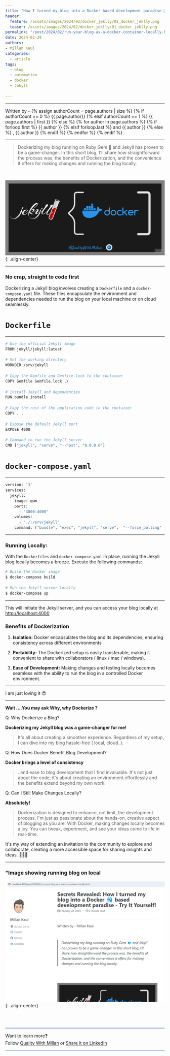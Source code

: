 ```yaml
---
title: "How I turned my blog into a Docker based development paradise 🐳 - Try It Yourself!"
header:
  feature: /assets/images/2024/02/docker_jeklly/01_docker_jeklly.png
  teaser: /assets/images/2024/02/docker_jeklly/01_docker_jeklly.png
permalink: "/post/2024/02/run-your-blog-as-a-docker-container-locally.html"
date: 2024-02-28
authors:
- Millan Kaul
categories:
  - article
tags:
  - blog
  - automation
  - docker
  - Jekyll
  
---
```


<hr>
<p>
 Written by -
{% assign authorCount = page.authors | size %}
{% if authorCount == 0 %}
   {{ page.author}}
{% elsif authorCount == 1 %}
    {{ page.authors | first }}         
{% else %}
    {% for author in page.authors %}
        {% if forloop.first %}
            {{ author }}
        {% elsif forloop.last %}
            and {{ author }}
        {% else %}
            , {{ author }}
        {% endif %}
    {% endfor %}
{% endif %}
</p>

<hr>

> Dockerizing my blog running on Ruby Gem 💎 and Jekyll has proven to be a game-changer. In this short blog, I'll share how straightforward the process was, the benefits of Dockerization, and the convenience it offers for making changes and running the blog locally.

<br>

!["Banner image with Jeklly and docker icons for the blog on using docker by Millan Kaul on his blog Quality With Millan"](/assets/images/2024/02/docker_jeklly/01_docker_jeklly.png){: .align-center}

<hr>

### No crap, straight to code first

Dockerizing a Jekyll blog involves creating a `Dockerfile` and a `docker-compose.yaml` file. 
These files encapsulate the environment and dependencies needed to run the blog on your local machine or on cloud seamlessly.

# `Dockerfile`

<hr>

```bash
# Use the official Jekyll image
FROM jekyll/jekyll:latest

# Set the working directory
WORKDIR /srv/jekyll

# Copy the Gemfile and Gemfile.lock to the container
COPY Gemfile Gemfile.lock ./

# Install Jekyll and dependencies
RUN bundle install

# Copy the rest of the application code to the container
COPY . .

# Expose the default Jekyll port
EXPOSE 4000

# Command to run the Jekyll server
CMD ["jekyll", "serve", "--host", "0.0.0.0"]
```


# `docker-compose.yaml`

<hr>


```bash
version: '3'
services:
  jekyll:
    image: qwm
    ports:
      - "4000:4000"
    volumes:
      - "./:/srv/jekyll"
    command: ["bundle", "exec", "jekyll", "serve",  "--force_polling" , "--host", "0.0.0.0"]

```


<hr>


### Running Locally:

With the `Dockerfiles` and `docker-compose.yaml` in place, running the Jekyll blog locally becomes a breeze. 
Execute the following commands:

```bash
# Build the Docker image
$ docker-compose build

# Run the Jekyll server locally
$ docker-compose up
```
<hr>

This will initiate the Jekyll server, and you can access your blog locally at [http://localhost:4000](http://localhost:4000)


### Benefits of Dockerization

1. **Isolation:** Docker encapsulates the blog and its dependencies, ensuring consistency across different environments

2. **Portability:** The Dockerized setup is easily transferable, making it convenient to share with collaborators ( linux / mac / windows).

3. **Ease of Development:** Making changes and testing locally becomes seamless with the ability to run the blog in a controlled Docker environment.

<hr>

I am just loving it 😍

<hr>

**Wait ....You may ask Why, why Dockerize ?**

Q. Why Dockerize a Blog?

**Dockerizing my Jekyll blog was a game-changer for me!** 
> It's all about creating a smoother experience. Regardless of my setup, I can dive into my blog hassle-free ( local, cloud..). 


Q. How Does Docker Benefit Blog Development?


**Docker brings a level of consistency**
> ..and ease to blog development that I find invaluable. It's not just about the code; it's about creating an environment effortlessly and the benefits extend beyond my own work.

Q. Can I Still Make Changes Locally?

**Absolutely!**
 > Dockerization is designed to enhance, not limit, the development process. I'm just as passionate about the hands-on, creative aspect of blogging as you are. With Docker, making changes locally becomes a joy. You can tweak, experiment, and see your ideas come to life in real-time.


It's my way of extending an invitation to the community to explore and collaborate, creating a more accessible space for sharing insights and ideas. 🤗🤗🤗

<hr>

### "Image showing running blog on local

!["Image showing running blog on local"](/assets/images/2024/02/docker_jeklly/02_docker_blog.png){: .align-center}


<br>
<br>

<hr style="border: none; height:1px; background-color: #0F4CCC; position: relative;">

Want to learn more❓
<br> 
Follow [Quality With Millan](https://www.linkedin.com/company/quality-with-millan) or <a href="https://www.linkedin.com/shareArticle?url=https://qualitywithmillan.github.io{{ page.url }}&title=I+came+through+this+awesome+blogs+on+%0A%23QualityWithMillan" title="I came through this awesome blogs on #QualityWithMillan" target="_blank">Share it on LinkedIn</a>

<hr style="border: none; height:1px; background-color: #0F4CCC; position: relative;">

<script data-name="BMC-Widget" data-cfasync="false" src="https://cdnjs.buymeacoffee.com/1.0.0/widget.prod.min.js" data-id="millankaul" data-description="Support me on Buy me a coffee!" data-message="Thank you for visiting, now you can buy me a coffee 😉" data-color="#40DCA5" data-position="Right" data-x_margin="18" data-y_margin="18"></script>